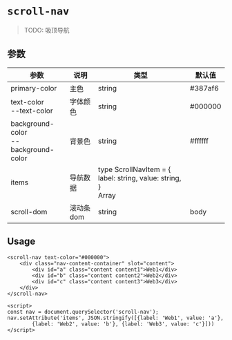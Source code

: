 # `scroll-nav`

> TODO: 吸顶导航

## 参数

| 参数                                     | 说明      | 类型                                                         | 默认值  |
| ---------------------------------------- | --------- | ------------------------------------------------------------ | ------- |
| primary-color                            | 主色      | string                                                       | #387af6 |
| text-color<br />--text-color             | 字体颜色  | string                                                       | #000000 |
| background-color<br />--background-color | 背景色    | string                                                       | #ffffff |
| items                                    | 导航数据  | type ScrollNavItem = {     label: string,     value: string, }<br />Array<ScrollNavItem> |         |
| scroll-dom                               | 滚动条dom | string                                                       | body    |




## Usage

```
<scroll-nav text-color="#000000">
    <div class="nav-content-container" slot="content">
        <div id="a" class="content content1">Web1</div>
        <div id="b" class="content content2">Web2</div>
        <div id="c" class="content content3">Web3</div>
    </div>
</scroll-nav>

<script>
const nav = document.querySelector('scroll-nav');
nav.setAttribute('items', JSON.stringify([{label: 'Web1', value: 'a'},
        {label: 'Web2', value: 'b'}, {label: 'Web3', value: 'c'}]))
</script>
```
